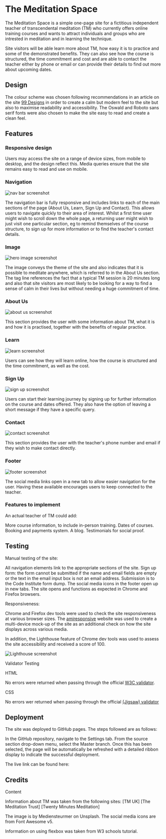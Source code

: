 
# The Meditation Space

The Meditation Space is a simple one-page site for a fictitious independent teacher of transcendental meditation (TM) who currently offers online training courses and wants to attract individuals and groups who are intrested in meditation and in learning the technique.

Site visitors will be able learn more about TM, how easy it is to practice and some of the demonstrated benefits. They can also see how the course is structured, the time commitment and cost and are able to contact the teacher either by phone or email or can provide their details to find out more about upcoming dates. 

## Design

The colour scheme was chosen following recommendations in an article on the site [99 Designs](https://99designs.co.uk/blog/tips/website-color-schemes/) in order to create a calm but modern feel to the site but also to maximise readability and accessibility. The Oswald and Roboto sans serif fonts were also chosen to make the site easy to read and create a clean feel.

## Features

### Responsive design

Users may access the site on a range of device sizes, from mobile to desktop, and the design reflect this. Media queries ensure that the site remains easy to read and use on mobile. 

### Navigation 

![nav bar screenshot](/DOCS/Logo-and-nav-bar-screenshot.png)

The navigation bar is fully responsive and includes links to each of the main sections of the page (About Us, Learn, Sign Up and Contact). This allows users to navigate quickly to their area of interest. Whilst a first time user might wish to scroll down the whole page, a returning user might wish to just visit one particular section, eg to remind themselves of the course structure, to sign up for more information or to find the teacher's contact details.

### Image

![hero image screenshot](/DOCS/Hero-image-and-text-screenshot.png)

The image conveys the theme of the site and also indicates that it is possible to meditate anywhere, which is referred to in the About Us section. The tag line references the fact that a typical TM session is 20 minutes long and also that site visitors are most likely to be looking for a way to find a sense of calm in their lives but without needing a huge commitment of time.

### About Us

![about us screenshot](/DOCS/About-us-screenshot.png)

This section provides the user with some information about TM, what it is and how it is practised, together with the benefits of regular practice.

### Learn

![learn screenshot](/DOCS/Learn-section-screenshot.png)

Users can see how they will learn online, how the course is structured and the time commitment, as well as the cost.

### Sign Up

![sign up screenshot](/DOCS/Sign-up-form-screenshot.png)

Users can start their learning journey by signing up for further information on the course and dates offered. They also have the option of leaving a short message if they have a specific query.

### Contact

![contact screenshot](/DOCS/Contact-section-screenshot.png)

This section provides the user with the teacher's phone number and email if they wish to make contact directly. 

### Footer

![footer screenshot](/DOCS/social-media-icons-screenshot.png)

The social media links open in a new tab to allow easier navigation for the user. Having these available encourages users to keep connected to the teacher.

### Features to implement

An actual teacher of TM could add:

More course information, to include in-person training.
Dates of courses.
Booking and payments system.
A blog.
Testimonials for social proof.

## Testing

Manual testing of the site: 

All navigation elements link to the appropriate sections of the site. 
Sign up form: the form cannot be submitted if the name and email fields are empty or the text in the email input box is not an email address. Submission is to the Code Institute form dump.
The social media icons in the footer open up in new tabs. 
The site opens and functions as expected in Chrome and Firefox browsers.

Responsiveness:

Chrome and Firefox dev tools were used to check the site responsiveness at various browser sizes.
The [amiresponsive](http://ami.responsivedesign.is/) website was used to create a multi-device mock-up of the site as an additional check on how the site displays across various media. 


In addition, the Lighthouse feature of Chrome dev tools was used to assess the site accessibility and received a score of 100.

![Lighthouse screenshot](/DOCS/Lighthouse-screenshot.png)

Validator Testing

HTML

No errors were returned when passing through the official [W3C validator](https://validator.w3.org/).

CSS

No errors wer returned when passing through the official [(Jigsaw) validator](https://jigsaw.w3.org/css-validator/)

## Deployment

The site was deployed to GitHub pages. The steps followed are as follows:

In the GitHub repository, navigate to the Settings tab.
From the source section drop-down menu, select the Master branch.
Once this has been selected, the page will be automatically be refreshed with a detailed ribbon display to indicate the successful deployment.

The live link can be found here:

## Credits

Content

Information about TM was taken from the following sites: [TM UK]   [The Meditation Trust]   [Twenty Minutes Meditation]

The image is by Mediensteurmer on Unsplash.
The social media icons are from Font Awesome v5.

Information on using flexbox was taken from W3 schools tutorial.



